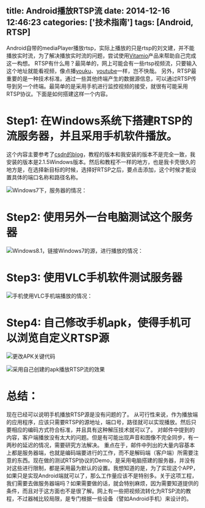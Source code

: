 title: Android播放RTSP流
date: 2014-12-16 12:46:23
categories: ['技术指南']
tags: [Android, RTSP]
---

Android自带的mediaPlayer播放rtsp，实际上播放的只是rtsp的刘文建，并不能播放实时流，为了解决播放实时流的问题，尝试使用[Vitamio](http://www.vitamio.org/)产品来帮助自己完成这一构想。
RTSP有什么用？最简单的，网上可能会有一些rtsp视频流，只要输入这个地址就能看视频，像点播[youku](www.youku.com)、[youtube](http://www.youtube.com/)一样，岂不快哉。
另外，RTSP最重要的是一种技术标准。通过一些其他终端产生的数据源信息，可以通过RTSP传导到另一个终端。最简单的是采用手机进行监控视频的接受，就很有可能采用RTSP协议。下面是如何搭建这样一个内容。

# Step1: 在Windows系统下搭建RTSP的流服务器，并且采用手机软件播放。

这个内容主要参考了[csdn的blog](http://blog.csdn.net/beitiandijun/article/details/9232405)，教程的版本和我安装的版本不是完全一致，我安装的版本是2.1.5Windows版本。然后和教程不一样的地方，也是我卡壳很久的地方是，在选择新目标的时候，选择好RTSP之后，要点击添加，这个时候才能设置具体的端口名称和路径名称。

![Windows7下，服务器的情况：](http://imglf1.nosdn.127.net/img/MGpGUW9CdGlzcDdBYzRBSWhKOEJmZUFESDhpMk8vTzIzYW43cVg4eTJ1U2ZOcVdQOS9XaEpRPT0.png?imageView&thumbnail=1680x0&quality=96&stripmeta=0&type=jpg%7Cwatermark&type=2&text=wqkgWmFjaGFyeSAvIG1hcmNob24ucGt1b3Mub3Jn&font=bXN5aA==&gravity=southwest&dissolve=30&fontsize=340&dx=16&dy=20&stripmeta=0)

# Step2: 使用另外一台电脑测试这个服务器

![Windows8.1，链接Windows7的源，进行播放的情况：](http://imglf2.nosdn.127.net/img/MGpGUW9CdGlzcDdBYzRBSWhKOEJmVEh2bzNoOW9BenBuZnJVWnlXeTRGQ1RNSDZ1V295T3lBPT0.png?imageView&thumbnail=1680x0&quality=96&stripmeta=0&type=jpg%7Cwatermark&type=2&text=wqkgWmFjaGFyeSAvIG1hcmNob24ucGt1b3Mub3Jn&font=bXN5aA==&gravity=southwest&dissolve=30&fontsize=340&dx=16&dy=20&stripmeta=0)

# Step3: 使用VLC手机软件测试服务器

![手机使用VLC手机端播放的情况：](http://imglf1.nosdn.127.net/img/MGpGUW9CdGlzcDdBYzRBSWhKOEJmZG12VDNEbk5nN2ZUNGNrbjd1T2cwdWt4NVpwQ3lDN1hnPT0.png?imageView&thumbnail=1680x0&quality=96&stripmeta=0&type=jpg%7Cwatermark&type=2&text=wqkgWmFjaGFyeSAvIG1hcmNob24ucGt1b3Mub3Jn&font=bXN5aA==&gravity=southwest&dissolve=30&fontsize=340&dx=16&dy=20&stripmeta=0)

# Step4: 自己修改手机apk，使得手机可以浏览自定义RTSP源

![更改APK关键代码](http://imglf0.nosdn.127.net/img/MGpGUW9CdGlzcDdBYzRBSWhKOEJmZThrVk9yS1hRYWx0WlhFb1Z0eFI2cDJienREZnRoS1lBPT0.png?imageView&thumbnail=1680x0&quality=96&stripmeta=0&type=jpg%7Cwatermark&type=2&text=wqkgWmFjaGFyeSAvIG1hcmNob24ucGt1b3Mub3Jn&font=bXN5aA==&gravity=southwest&dissolve=30&fontsize=340&dx=16&dy=20&stripmeta=0)

![采用自己创建的apk播放RTSP流的效果](http://imglf1.nosdn.127.net/img/MGpGUW9CdGlzcDdBYzRBSWhKOEJmVXlXbnhreDRjOWZWNDBrQkd6Q3NyOE9VaWZRMm5qTDZRPT0.png?imageView&thumbnail=1680x0&quality=96&stripmeta=0&type=jpg%7Cwatermark&type=2&text=wqkgWmFjaGFyeSAvIG1hcmNob24ucGt1b3Mub3Jn&font=bXN5aA==&gravity=southwest&dissolve=30&fontsize=340&dx=16&dy=20&stripmeta=0)

# 总结：

现在已经可以说明手机播放RTSP源是没有问题的了。
从可行性来说，作为播放端的应用程序，应该只需要RTSP的源地址，端口号，路径就可以实现播放。然后只要相应的编码方式符合标准，并且具有这种解压技术就可以了。
对邮件中提到的内容，客户端播放没有太大的问题。但是有可能出现声音和图像不完全同步，有一两秒的延迟的情况，需要研究方法解决。
重点在于，邮件中列出的大量内容基本上都是服务器端，也就是编码端要进行的工作，而不是解码端（客户端）所需要注意的东西。现在做的测试RTSP协议的Demo，是采用电脑搭建的服务器，并没有对这些进行限制，都是采用最为默认的设置。我想知道的是，为了实现这个APP，如果只是实现Android端就可以了，那么工作量应该不是特别多。关于这项工程，我们需要去做服务器端吗？如果需要做的话，就会特别麻烦，因为需要知道提供的条件，而且对于这方面也不是很了解。网上有一些把视频流转化为RTSP流的教程，不过器械比较局限，是专门根据一些设备（譬如Android手机）来设计的。
